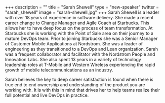 +++
description = ""
title = "Sarah Shewell"
type = "new-speaker"
twitter = "sarah_shewell"
image = "sarah-shewell.jpg"
+++
Sarah Shewell is a leader with over 18 years of experience in software delivery.  She made a recent career change to Change Manager and Agile Coach at Starbucks. This allows her to have deep focus on the process of team transformation. At Starbucks she is working with the Point of Sale area on their journey to a mature DevOps team. Prior to joining Starbucks she was a Senior Manager of Customer Mobile Applications at Nordstrom. She was a leader of engineering as they transitioned to a DevOps and Lean organization.  Sarah was a frequent collaborator and facilitator with the Nordstrom People and Innovation Labs. She also spent 13 years in a variety of technology leadership roles at T-Mobile and Western Wireless experiencing the rapid growth of mobile telecommunications as an industry.

Sarah believes the key to deep career satisfaction is found when there is true end to end ownership and understanding of the product you are working with. It is with this in mind that drives her to help teams realize their full potential and live DevOps in practice.